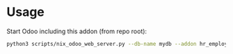 # Usage

Start Odoo including this addon (from repo root):

```bash
python3 scripts/nix_odoo_web_server.py --db-name mydb --addon hr_employee_id
```
